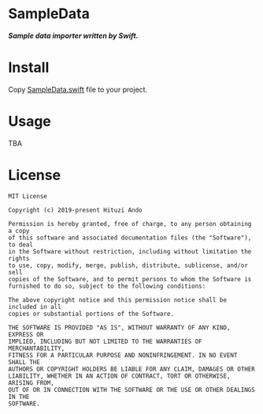 SampleData
===

***Sample data importer written by Swift.***

# Install

Copy [SampleData.swift](https://github.com/HituziANDO/SampleData/blob/master/SampleDataApp/Util/SampleData.swift) file to your project.

# Usage
TBA

# License

```
MIT License

Copyright (c) 2019-present Hituzi Ando

Permission is hereby granted, free of charge, to any person obtaining a copy
of this software and associated documentation files (the "Software"), to deal
in the Software without restriction, including without limitation the rights
to use, copy, modify, merge, publish, distribute, sublicense, and/or sell
copies of the Software, and to permit persons to whom the Software is
furnished to do so, subject to the following conditions:

The above copyright notice and this permission notice shall be included in all
copies or substantial portions of the Software.

THE SOFTWARE IS PROVIDED "AS IS", WITHOUT WARRANTY OF ANY KIND, EXPRESS OR
IMPLIED, INCLUDING BUT NOT LIMITED TO THE WARRANTIES OF MERCHANTABILITY,
FITNESS FOR A PARTICULAR PURPOSE AND NONINFRINGEMENT. IN NO EVENT SHALL THE
AUTHORS OR COPYRIGHT HOLDERS BE LIABLE FOR ANY CLAIM, DAMAGES OR OTHER
LIABILITY, WHETHER IN AN ACTION OF CONTRACT, TORT OR OTHERWISE, ARISING FROM,
OUT OF OR IN CONNECTION WITH THE SOFTWARE OR THE USE OR OTHER DEALINGS IN THE
SOFTWARE.
```